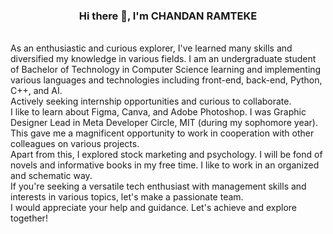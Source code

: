 <center><strong><h3>Hi there 👋, I'm CHANDAN RAMTEKE</h3></strong></center>
<br>
As an enthusiastic and curious explorer, I've learned many skills and diversified my knowledge in various fields. I am an undergraduate student of Bachelor of Technology in Computer Science learning and implementing various languages and technologies including front-end, back-end, Python, C++, and AI. <br>
Actively seeking internship opportunities and curious to collaborate.<br>
I like to learn about Figma, Canva, and Adobe Photoshop. I was Graphic Designer Lead in Meta Developer Circle, MIT (during my sophomore year). This gave me a magnificent opportunity to work in cooperation with other colleagues on various projects. <br>
Apart from this, I explored stock marketing and psychology. I will be fond of novels and informative books in my free time.
I like to work in an organized and schematic way.<br>
If you're seeking a versatile tech enthusiast with management skills and interests in various topics, let's make a passionate team.<br>
I would appreciate your help and guidance. Let's achieve and explore together!
<!--
**chandan200209/chandan200209** is a ✨ _special_ ✨ repository because its `README.md` (this file) appears on your GitHub profile.

Here are some ideas to get you started:

- 🔭 I’m currently working on ...
- 🌱 I’m currently learning ...
- 👯 I’m looking to collaborate on ...
- 🤔 I’m looking for help with ...
- 💬 Ask me about ...
- 📫 How to reach me: ...
- 😄 Pronouns: ...
- ⚡ Fun fact: ...
